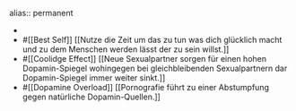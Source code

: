 alias:: permanent

-
- #[[Best Self]] [[Nutze die Zeit um das zu tun was dich glücklich macht und zu dem Menschen werden lässt der zu sein willst.]]
- #[[Coolidge Effect]] [[Neue Sexualpartner sorgen für einen hohen Dopamin-Spiegel wohingegen bei gleichbleibenden Sexualpartnern dar Dopamin-Spiegel immer weiter sinkt.]]
- #[[Dopamine Overload]] [[Pornografie führt zu einer Abstumpfung gegen natürliche Dopamin-Quellen.]]